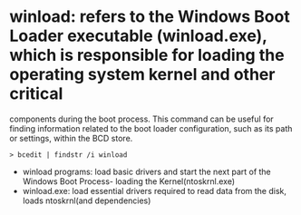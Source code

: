 # winload: refers to the Windows Boot Loader executable (winload.exe), which is responsible for loading the operating system kernel and other critical  
  components during the boot process. 
  This command can be useful for finding information related to the boot loader configuration, such as its path or 
  settings, within the BCD store.

    > bcedit | findstr /i winload

  - winload programs: load basic drivers and start the next part of the Windows Boot Process- loading the Kernel(ntoskrnl.exe)
  - winload.exe: load essential drivers required to read data from the disk, loads ntoskrnl(and dependencies)
